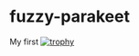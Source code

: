 # fuzzy-parakeet
My first
[![trophy](https://github-profile-trophy.vercel.app/?username=ryo-ma)](https://github.com/ryo-ma/github-profile-trophy)
